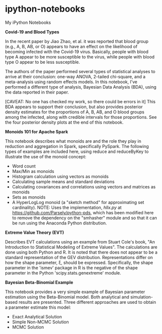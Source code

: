 # ipython-notebooks
My iPython Notebooks

<b>Covid-19 and Blood Types</b>

In the recent paper by Jiao Zhao, et al. it was reported that blood group (e.g., A, B, AB, or O) appears to have an effect on the likelihood of becoming infected with the Covid-19 virus. Basically, people with blood type A appear to be more susceptible to the virus, while people with blood type O appear to be less susceptible.

The authors of the paper performed several types of statistical analyses to arrive at their conclusion: one-way ANOVA, 2-tailed chi-square, and a meta-analysis using random effects models.  In this notebook, I've performed a different type of analysis, Bayesian Data Analysis (BDA), using the data reported in their paper.

[CAVEAT: No one has checked my work, so there could be errors in it] This BDA appears to support their conclusion, but also provides posterior density estimates for the proportions of A, B, AB, and O blood groups among the infected, along with credible intervals for those proportions. See the four posterior density plots at the end of this notebook.

<b>Monoids 101 for Apache Spark</b>
<p>This notebook describes what monoids are and the role they play in reduction and aggregation in Spark, specifically PySpark.  The following types of examples are included here, using reduce and reduceByKey to illustrate the use of the monoid concept:
  
* Word count
* Max/Min as monoids
* Histogram calculation using vectors as monoids
* Calculating sample means and standard deviations
* Calculating covariances and correlations using vectors and matrices as monoids
* Sets as monoids
* A HyperLogLog monoid (a "sketch method" for approximating set cardinality).  NOTE: Uses the implementation, <i>hllx.py</i> at https://github.com/Parsely/python-pds, which has been modified here to remove the dependency on the "smhasher" module and so that it can be run using the Anaconda Python distribution.</p>

<b>Extreme Value Theory (EVT)</b>
<p>Describes EVT calculations using an example from Stuart Cole's book, "An Introduction to Statistical Modeling of Extreme Values".  The calculations are done using both Python and R.  It is noted that there does not appear to be a standard representation of the GEV distribution. Representations differ on how the shape parameter, ξ, should be expressed. Specifically, the shape parameter in the 'ismev' package in R is the negative of the shape parameter in the Python 'scipy.stats.genextreme' module.</p>

<b>Bayesian Beta-Binomial Example</b>
<p>This notebook provides a very simple example of Bayesian parameter estimation using the Beta-Binomial model. Both analytical and simulation-based results are presented.  Three different approaches are used to obtain a parameter estimate this model:

* Exact Analytical Solution
* Simple Non-MCMC Solution
* MCMC Solution</p>
